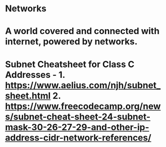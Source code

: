 # Networks
# A world covered and connected with internet, powered by networks.
# Subnet Cheatsheet for Class C Addresses -  1. https://www.aelius.com/njh/subnet_sheet.html  2. https://www.freecodecamp.org/news/subnet-cheat-sheet-24-subnet-mask-30-26-27-29-and-other-ip-address-cidr-network-references/
